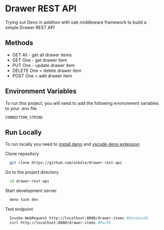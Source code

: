 
# Drawer REST API

Trying out Deno in addition with oak middleware framework to build a simple Drawer REST API

## Methods

- GET All - get all drawer items
- GET One - get drawer item
- PUT One - update drawer item
- DELETE One = delete drawer item
- POST One = add drawer item

## Environment Variables

To run this project, you will need to add the following environment variables to your .env file

`CONNECTION_STRING`

## Run Locally

To run locally you need to [install deno](https://deno.com/) and [vscode deno extension](https://marketplace.visualstudio.com/items?itemName=denoland.vscode-deno)


Clone repository

```bash
  git clone https://github.com/osbale/drawer-rest-api
```

Go to the project directory

```bash
  cd drawer-rest-api
```

Start development server
```bash
  deno task dev
```

Test endpoint
```bash
  Invoke-WebRequest http://localhost:8080/drawer-items #WindowsOS
  curl http://localhost:8080/drawer-items #MacOS